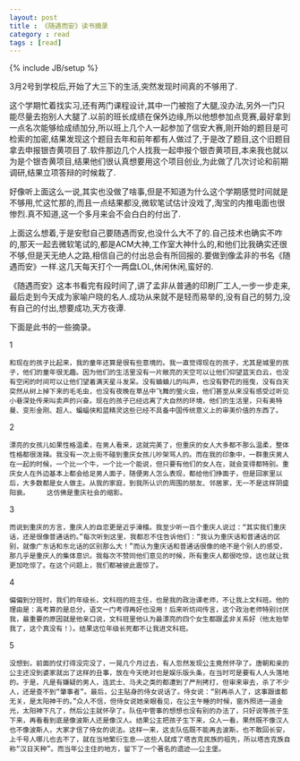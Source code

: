 ```yaml
---
layout: post
title : 《随遇而安》读书摘录
category : read
tags : [read]
---
```

{% include JB/setup %}

3月2号到学校后,开始了大三下的生活,突然发现时间真的不够用了.

这个学期忙着找实习,还有两门课程设计,其中一门被抱了大腿,没办法,另外一门只能尽量去抱别人大腿了.以前的班长成绩在保外边缘,所以他想参加点竞赛,最好拿到一点名次能够给成绩加分,所以班上几个人一起参加了信安大赛,刚开始的题目是可检索的加密,结果发现这个题目去年和前年都有人做过了,于是改了题目,这个旧题目拿去申报银杏黄项目了.软件那边几个人找我一起申报个银杏黄项目,本来我也就以为是个银杏黄项目,结果他们很认真想要用这个项目创业,为此做了几次讨论和前期调研,结果立项答辩的时候栽了.

好像听上面这么一说,其实也没做了啥事,但是不知道为什么这个学期感觉时间就是不够用,忙这忙那的,而且一点结果都没,微软笔试估计没戏了,淘宝的内推电面也很惨烈.真不知道,这一个多月来会不会白白的付出了.

上面这么想着,于是安慰自己要随遇而安,也没什么大不了的.自己技术也确实不咋的,那天一起去微软笔试的,都是ACM大神,工作室大神什么的,和他们比我确实还很不够,但是天无绝人之路,相信自己的付出总会有所回报的.要做到像孟非的书名《随遇而安》一样.这几天每天打个一两盘LOL,休闲休闲,蛮好的.

《随遇而安》这本书看完有段时间了,讲了孟非从普通的印刷厂工人,一步一步走来,最后走到今天成为家喻户晓的名人.成功从来就不是轻而易举的,没有自己的努力,没有自己的付出,想要成功,天方夜谭.

下面是此书的一些摘录。

1

	和现在的孩子比起来，我的童年还算是很有些意境的。我一直觉得现在的孩子，尤其是城里的孩子，他们的童年很无趣。因为他们的生活里没有一片敞亮的天空可以让他们仰望蓝天白云，也没有空闲的时间可以让他们望着满天星斗发呆。没有蛐蛐儿的叫声，也没有野花的摇曳，没有白天突然从树上掉下来的毛毛虫，也没有夜晚在草丛中飞舞的萤火虫，他们甚至从来没有感受过听见小巷深处传来叫卖声的兴奋。现在的孩子已经远离了大自然的环境，他们的生活里，只有奥特曼、变形金刚、超人、蝙蝠侠和蓝精灵这些已经不具备中国传统意义上的审美价值的东西了。

2

	漂亮的女孩儿如果性格温柔，在男人看来，这就完美了，但重庆的女人大多都不那么温柔，整体性格都很泼辣。我没有一次上街不碰到重庆女孩儿吵架骂人的。而在我的印象中，一群重庆男人在一起的时候，一个比一个牛，一个比一个能说，但只要有他们的女人在，就会变得都特别。重庆女人在外边基本上都会给足男人面子，随便男人怎么表现，都给他们挣面子，但是回家里以后，大多数都是女人做主。从我的家庭，到我所认识的周围的朋友、邻居家，无一不是这样阴盛阳衰。 　　这仿佛是重庆社会的缩影。

3

	而说到重庆的方言，重庆人的自恋更是近乎滑稽。我至少听一百个重庆人说过：“其实我们重庆话，还是很像普通话的。”每次听到这里，我都忍不住告诉他们：“我认为重庆话和普通话的区别，就像广东话和东北话的区别那么大！”而认为重庆话和普通话很像的绝不是个别人的感受，那几乎是重庆人的集体意识。我每次不赞同他们意见的时候，所有重庆人都很吃惊，这也就让我更加吃惊了。在这个问题上，我们都被彼此震惊了。

4

	偏偏到分班时，我们的年级长，文科班的班主任，也是我的政治课老师，不让我上文科班。他的理由是：高考算的是总分，语文一门考得再好也没用！后来听坊间传言，这个政治老师特别讨厌我，最重要的原因就是他亲口说，文科班里他认为最漂亮的四个女生都跟孟非关系好（他太抬举我了，这个真没有！）。结果这位年级长死都不让我进文科班。

5

	没想到，前面的仗打得没完没了，一晃几个月过去，有人忽然发现公主竟然怀孕了。唐朝和亲的公主还没到婆家就出了这样的丑事，放在今天绝对也是娱乐版头条，在当时可是要有人人头落地的。于是，凡是有嫌疑的男人，连武士、马夫之类的都遭到了严刑拷打，但审来审去，杀了不少人，还是查不到“肇事者”。最后，公主贴身的侍女说话了。侍女说：“别再杀人了，这事跟谁都无关，是太阳神干的。”众人不信，但侍女说她亲眼看见，在公主午睡的时候，窗外照进一道金光，太阳神下凡了，然后公主就怀孕了。队伍中管事的想想也没有别的办法了，只好说等孩子生下来，再看看到底是像波斯人还是像汉人。结果公主把孩子生下来，众人一看，果然既不像汉人也不像波斯人，大家才信了侍女的说法。这样一来，这支队伍既不能再去波斯，也不敢回长安，上千号人哪儿也去不了，就在当地繁衍生息——这些人就成了塔吉克民族的祖先，所以塔吉克族自称“汉日天种”。而当年公主住的地方，留下了一个著名的遗迹——公主堡。